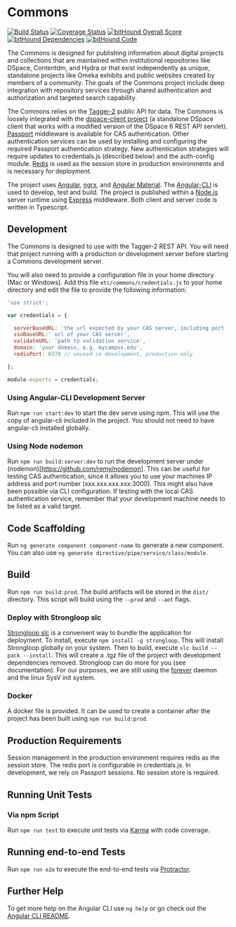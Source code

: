 # Commons
[![Build Status](https://travis-ci.org/hatfieldlibrary/commons.svg?branch=master)](https://travis-ci.org/hatfieldlibrary/commons)
[![Coverage Status](https://coveralls.io/repos/github/hatfieldlibrary/commons/badge.svg?branch=master)](https://coveralls.io/github/hatfieldlibrary/commons?branch=master)
[![bitHound Overall Score](https://www.bithound.io/github/hatfieldlibrary/commons/badges/score.svg)](https://www.bithound.io/github/hatfieldlibrary/commons)
[![bitHound Dependencies](https://www.bithound.io/github/hatfieldlibrary/commons/badges/dependencies.svg)](https://www.bithound.io/github/hatfieldlibrary/commons/master/dependencies/npm)
[![bitHound Code](https://www.bithound.io/github/hatfieldlibrary/commons/badges/code.svg)](https://www.bithound.io/github/hatfieldlibrary/commons)

The Commons is designed for publishing information about digital projects and collections that are maintained within institutional repositories like DSpace, Contentdm, and Hydra or
 that exist independently as unique, standalone projects like Omeka exhibits and public websites created by members of a community. The goals of the Commons project include deep integration with 
 repository services through shared authentication and authorization and targeted search capability.  

The Commons relies on the [Tagger-2](https://github.com/hatfieldlibrary/tagger-2) public API for data.  The Commons is loosely integrated with the [dspace-client project](https://github.com/hatfieldlibrary/dspace-angular-client) (a standalone DSpace client that works with a 
 modified version of the DSpace 6 REST API servlet). [Passport](http://passportjs.org/) middleware is available for CAS authentication. Other authentication services can be used by installing and configuring the required Passport authentication strategy. New 
 authentication strategies will require updates to credentials.js (described below) and the auth-config module. [Redis](https://redis.io/) is used as the session store in
 production environments and is necessary for deployment.

The project uses [Angular](https://angular.io/), [ngrx](https://github.com/ngrx), and [Angular Material](https://material.angular.io/).
The [Angular-CLI](https://cli.angular.io/) is used to develop, test and build. The  project is published within a [Node.js](https://nodejs.org/en/) server
 runtime using [Express](https://expressjs.com/) middleware.
Both client and server code is written in Typescript. 

## Development 

The Commons is designed to use with the Tagger-2 REST API. You will need that project running with a production or development
server before starting a Commons development server.  

You will also need to provide a configuration file in your home directory (Mac or Windows).  Add this file
`etc/commons/credentials.js` to your home directory and edit the file to provide the following information: 

```javascript
'use strict';

var credentials = {

  serverBaseURL: 'the url expected by your CAS server, including port (this is not provided by the current CAS strategy implementation',
  ssoBaseURL:' url of your CAS server',
  validateURL: 'path to validation service',
  domain: 'your domain, e.g. mycampus.edu',
  redisPort: 6370 // unused in development, production only

};

module.exports = credentials;
```

### Using Angular-CLI Development Server
Run `npm run start:dev` to start the dev serve using npm. This will use the copy of angular-cli included in the project.  You should not need to have angular-cli installed globally. 

### Using Node nodemon
Run `npm run build:server:dev` to run the development server under (nodemon)[https://github.com/remy/nodemon]. This can be
useful for testing CAS authentication, since it allows you to use your machines IP address and port number (xxx.xxx.xxx.xxx:3000). This might also have been
possible via CLI configuration.  If testing with the local CAS authentication service, remember that your development machine needs to be listed as a valid target.

## Code Scaffolding

Run `ng generate component component-name` to generate a new component. You can also use `ng generate directive/pipe/service/class/module`.

## Build

Run `npm run build:prod`. The build artifacts will be stored in the `dist/` directory. This script will build using the `--prod` and `--aot` flags.

### Deploy with Strongloop slc
[Strongloop slc](http://strong-pm.io/) is a convenient way to bundle the application for deployment.  To install, execute `npm install -g strongloop`. This will install
Strongloop globally on your system.  Then to build, execute `slc build --pack --install`.  This will create a .tgz file of the project with development dependencies removed. 
Strongloop can do more for you (see documentation).  For our purposes, we are still using the [forever](https://github.com/foreverjs/forever) daemon and the linux SysV init system.

### Docker
A docker file is provided. It can be used to create a container after the project has been built using `npm run build:prod`.
## Production Requirements

Session management in the production environment requires redis as the session store. The redis port is configurable in credentials.js. In development, we rely on Passport
sessions. No session store is required.

## Running Unit Tests

### Via npm Script
Run `npm run test` to execute unit tests via [Karma](https://karma-runner.github.io) with code coverage.

## Running end-to-end Tests

Run `npm run e2e` to execute the end-to-end tests via [Protractor](http://www.protractortest.org/).


## Further Help

To get more help on the Angular CLI use `ng help` or go check out the [Angular CLI README](https://github.com/angular/angular-cli/blob/master/README.md).
